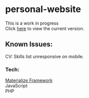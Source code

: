 # personal-website
This is a work in progress <br />
Click [here](https://timireland.uk) to view the current version.<br />
## Known Issues:
CV: Skills list unresponsive on mobile.
### Tech:
[Materialize Framework](https://materializecss.com)<br />
JavaScript<br />
PHP<br />
